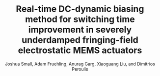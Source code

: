 ---
type: article
title: Real-time DC-dynamic biasing method for switching time improvement in severely underdamped fringing-field electrostatic MEMS actuators
author: Joshua Small, Adam Fruehling, Anurag Garg, Xiaoguang Liu, and Dimitrios Peroulis
journal: Journal of Visualized Experiments
volume: 90
number: 90
year: 2014
month: Aug.
doi: 10.3791/51251
pages: e51251
publisher:
booktitle:
note:
sort_key: 201408
bib_key: jsmall2014a
---